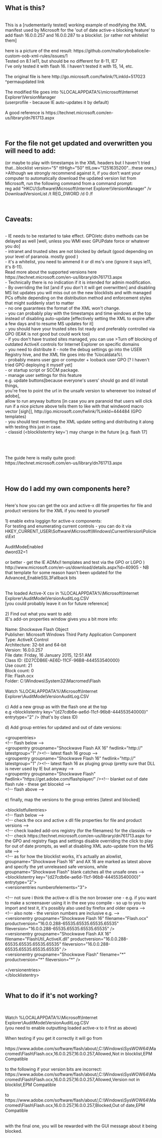 <h2>What is this?</h2><br/>
This is a [rudementarily tested] working example of modifying the XML manifest used by Microsoft for the 'out of date active-x blocking feature' to add flash 16.0.0.257 and 16.0.0.287 to a blocklist. [or rather not whitelist them]<br/>
<br/>
here is a picture of the end result: https://github.com/mallorybobalice/ie-custom-oob-xml-rules/issues/1 <br/>
Tested on 8.1 ie11, but should be no different for 8-11, IE7<br/>
I've only tested it with flash 16. I haven't tested it with 15, 14, etc. <br/>
<br/>
The original file is here http://go.microsoft.com/fwlink/?LinkId=517023 <br/>
^permaupdated link<br/>
<br/>
The modified file goes into %LOCALAPPDATA%\microsoft\Internet Explorer\VersionManager<br/>
(userprofile - because IE auto-updates it by default)<br/>
<br/>
A good reference is https://technet.microsoft.com/en-us/library/dn761713.aspx <br/>
<br/>
<br/>
<h2>For the file not get updated and overwritten you will need to add:</h2> (or maybe to play with timestamps in the XML headers but I haven't tried that...blocklist version="5" ttlHigh="50" ttlLow="1251635200"...these ones,)<br/>
	>Although we strongly recommend against it, if you don’t want your computer to automatically download the updated 		version list from Microsoft, run the following command from a command prompt:<br/>
		reg add "HKCU\Software\Microsoft\Internet Explorer\VersionManager" /v DownloadVersionList /t REG_DWORD /d 0 /f<br/>
<br/>
<br/>
<h2>Caveats:</h2><br/>
	- IE needs to be restarted to take effect. GPO/etc distro methods can be delayed as well [well, unless you WMI exec 		GPUPdate force or whatever you do]<br/>
	- intranet and trusted sites are not blocked by default (good depending on your level of paranoia. mostly good )<br/>
	- it's a whitelist, you need to ammend it or dl ms's one (ignore it says ie11, it's 8-11). <br/>
		Read more about the supported versions here https://technet.microsoft.com/en-us/library/dn761713.aspx <br/>
	- Technically there is no indication if it is intended for admin modification. <br/>
	- By overriding the list [and if you don't it will get overwritten] and disabling MS list updates you will miss out on the new blocklists and with managed PCs offsite depending on the distribution method and enforcement styles that 			might suddenly start to matter<br/>
	- no one guarantees the format of the XML won't change. <br/>
	- you can probably play with the timestamps and time windows at the top instead of disabling auto-update [effectively 	setting the XML to expire after a few days and to resume MS updates for it] <br/>
	- you should have your trusted sites list ready and preferably controlled via GPO (IEAK is not good but could work 		too)<br/>
		- if you don't have trusted sites managed, you can use >Turn off blocking of outdated ActiveX controls for 			Internet Explorer on specific domains<br/>
	- you need to distribute it - note the debug settings go into the USER Registry hive, and the XML file goes into the %localdata%\<br/>
		- probably means user gpo or computer + looback user GPO [? I haven't tried GPO deploying it myself yet]<br/>
	- or startup script or SCCM package.<br/>
	- manage user settings for this feature<br/>
		e.g. update buttons[because everyone's users' should go and d/l install things, <br/>
		you're free to point the url in the unsafe version to whereever too instead of adobe], <br/>
		allow to run anyway buttons [in case you are paranoid that users will click run if a nice picture above tells 		them to like with that windword macro vector [sigh]],  http://go.microsoft.com/fwlink/?LinkId=444484 (GPO templates)<br/>
	- you should test reverting the XML update setting and distributing it along with testing this just in case. <br/>
	- classid (&lt;blocklistentry key=') may change in the future [e.g. flash 17]<br/>
<br/>
<br/>
<br/>
<br/>
The guide here is really quite good: <br/>
https://technet.microsoft.com/en-us/library/dn761713.aspx<br/>
<br/>
<br/>
<h2>How do I add my own components here?</h2><br/>
Here's how you can get the ocx and active-x dll file properties for file and product versions for the XML if you need to yourself<br/>
<br/>
1) enable extra loggign for active-x components:<br/>
For testing and enumerating current controls - you can do it via <br/>
	HKEY_CURRENT_USER\Software\Microsoft\Windows\CurrentVersion\Policies\Ext<br/>
<br/>
	AuditModeEnabled <br/>
	dword32=1<br/>
<br/>
or better - get the IE ADMx/l templates and test via the GPO or LGPO )<br/>
	http://www.microsoft.com/en-us/download/details.aspx?id=40905  - NB that template for some reason hasn't been updated 	for the Advanced_EnableSSL3Fallback bits <br/>
<br/>
<br/>
The loaded Active-X csv in %LOCALAPPDATA%\Microsoft\Internet Explorer\AuditMode\VersionAuditLog.CSV<br/>
[you could probably leave it on for future reference]<br/>
<br/>
2) Find out what you want to add:<br/>
IE's add-on properties window gives you a bit more info:<br/>
<br/>
	Name:                   Shockwave Flash Object<br/>
	Publisher:              Microsoft Windows Third Party Application Component<br/>
	Type:                   ActiveX Control<br/>
	Architecture:           32-bit and 64-bit<br/>
	Version:                16.0.0.257<br/>
	File date:              Friday, 16 January 2015, 12:51 AM<br/>
	Class ID:               {D27CDB6E-AE6D-11CF-96B8-444553540000}<br/>
	Use count:              21<br/>
	Block count:            0<br/>
	File:                   Flash.ocx<br/>
	Folder:                 C:\Windows\System32\Macromed\Flash<br/>
<br/>
Watch  %LOCALAPPDATA%\Microsoft\Internet Explorer\AuditMode\VersionAuditLog.CSV<br/>
<br/>
c) Add a new group as with the flash one at the top <br/>
e.g     &lt;blocklistentry key=&quot;{d27cdb6e-ae6d-11cf-96b8-444553540000}&quot; entrytype=&quot;2&quot; /&gt; (that's by class ID)<br/>
<br/>
d) Add group entries for updated and out of date versions:<br/>
<br/>
  &lt;groupentries&gt;<br/>
  	&lt;!-- flash below --&gt;<br/>
	&lt;groupentry groupname=&quot;Shockwave Flash AX 16&quot; fwdlink=&quot;http://&quot; latestgroup=&quot;1&quot; /&gt;&lt;!-- latest flash 16 group --&gt;<br/>
	&lt;groupentry groupname=&quot;Shockwave Flash 16&quot; fwdlink=&quot;http://&quot; latestgroup=&quot;1&quot; /&gt;&lt;!-- latest flash 16 ax pluging group (pretty sure that DLL is never used by IE but anyway --&gt;<br/>
    &lt;groupentry groupname=&quot;Shockwave Flash&quot; fwdlink=&quot;https://get.adobe.com/flashplayer/&quot; /&gt;&lt;!-- blanket out of date flash rule - these  get blocekd --&gt;<br/>
	&lt;!-- flash above --&gt;<br/>
	<br/>
e) finally, map the versions to the group entries [latest and blocked]<br/>
<br/>
&lt;blocklistfullentries&gt;<br/>
    &lt;!-- flash below --&gt;<br/>
	&lt;!-- check the ocx and active x dll file properties for file and product versions --&gt;<br/>
	&lt;!-- check loaded add-ons registry (for the filenames) for the classids --&gt;<br/>
	&lt;!-- check https://technet.microsoft.com/en-us/library/dn761713.aspx for the GPO and registry flags and settings disable overriding the click to play for out of date prompts, as well at disabling XML auto-update from the MS site --&gt;<br/>
	&lt;!-- as for how the blocklist works, it's actually an alowlist, groupname=&quot;Shockwave Flash 16&quot; and AX 16 are marked as latest above and specify the yet unreleased safe versions, while groupname=&quot;Shockwave Flash&quot; blank catches all the unsafe ones --&gt;<br/>
	&lt;blocklistentry key=&quot;{d27cdb6e-ae6d-11cf-96b8-444553540000}&quot; entrytype=&quot;2&quot;&gt;<br/>
      &lt;versionentries numberofelements=&quot;3&quot;&gt;<br/>
<br/>
		 &lt;!-- not sure i think the active-x dll is the non browser one - e.g. if you want to make a screensaver using it in the exe you compile - so up to you to import and test it, it's possibly also used by firefox and older opera --&gt;<br/>
		 &lt;!-- also note - the version numbers are inclusive e.g. --&gt;<br/>
		 &lt;versionentry groupname=&quot;Shockwave Flash 16&quot; filename=&quot;Flash.ocx&quot; productversion=&quot;16.0.0.288-65535.65535.65535.65535&quot; fileversion=&quot;16.0.0.288-65535.65535.65535.65535&quot; /&gt;<br/>
		  &lt;versionentry groupname=&quot;Shockwave Flash AX 16&quot; filename=&quot;FlashUtil_ActiveX.dll&quot; productversion=&quot;16.0.0.288-65535.65535.65535.65535&quot; fileversion=&quot;16.0.0.288-65535.65535.65535.65535&quot; /&gt;<br/>
		 &lt;versionentry groupname=&quot;Shockwave Flash&quot; filename=&quot;*&quot; productversion=&quot;*&quot; fileversion=&quot;*&quot; /&gt;<br/>
		<br/>
      &lt;/versionentries&gt;<br/>
    &lt;/blocklistentry&gt;<br/>
<br/>
<h2>What to do if it's not working?</h2><br/>
<br/>
Watch  %LOCALAPPDATA%\Microsoft\Internet Explorer\AuditMode\VersionAuditLog.CSV<br/>
(you need to enable outputting loaded active-x to it first as above)<br/>
<br/>
When testing if you get it correctly it will go from<br/>
<br/>
	https://www.adobe.com/software/flash/about/,C:\Windows\SysWOW64\Macromed\Flash\Flash.ocx,16.0.0.257,16.0.0.257,Allowed,Not in blocklist,EPM 	Compatible<br/>
<br/>
to the following if your version bits are incorrect:<br/>
	https://www.adobe.com/software/flash/about/,C:\Windows\SysWOW64\Macromed\Flash\Flash.ocx,16.0.0.257,16.0.0.257,Allowed,Version not in blocklist,EPM 	Compatible<br/>
<br/>
to <br/>
	https://www.adobe.com/software/flash/about/,C:\Windows\SysWOW64\Macromed\Flash\Flash.ocx,16.0.0.257,16.0.0.257,Blocked,Out of date,EPM Compatible<br/>
<br/>
	<br/>
with the final one, you will be rewarded with the GUI message about it being blocked. <br/>
	<br/>
